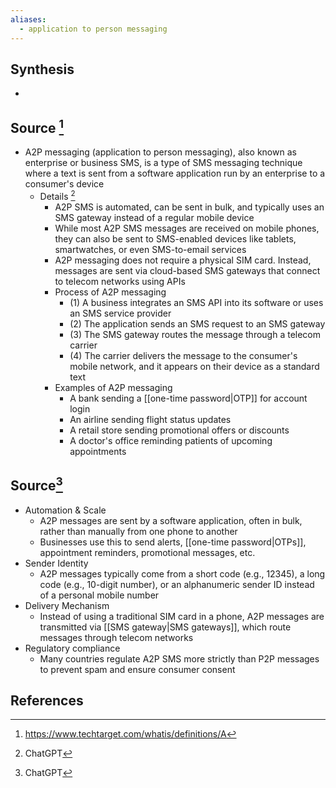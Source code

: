 ```yaml
---
aliases:
  - application to person messaging
---
```

## Synthesis
- 
## Source [^1]
- A2P messaging (application to person messaging), also known as enterprise or business SMS, is a type of SMS messaging technique where a text is sent from a software application run by an enterprise to a consumer's device
	- Details [^2]
		- A2P SMS is automated, can be sent in bulk, and typically uses an SMS gateway instead of a regular mobile device
		- While most A2P SMS messages are received on mobile phones, they can also be sent to SMS-enabled devices like tablets, smartwatches, or even SMS-to-email services
		- A2P messaging does not require a physical SIM card. Instead, messages are sent via cloud-based SMS gateways that connect to telecom networks using APIs
		- Process of A2P messaging
			- (1) A business integrates an SMS API into its software or uses an SMS service provider
			- (2) The application sends an SMS request to an SMS gateway
			- (3) The SMS gateway routes the message through a telecom carrier
			- (4) The carrier delivers the message to the consumer's mobile network, and it appears on their device as a standard text
		- Examples of A2P messaging
			- A bank sending a [[one-time password|OTP]] for account login
			- An airline sending flight status updates
			- A retail store sending promotional offers or discounts
			- A doctor's office reminding patients of upcoming appointments

## Source[^2] 
- Automation & Scale
	- A2P messages are sent by a software application, often in bulk, rather than manually from one phone to another
	- Businesses use this to send alerts, [[one-time password|OTPs]], appointment reminders, promotional messages, etc.
- Sender Identity
	- A2P messages typically come from a short code (e.g., 12345), a long code (e.g., 10-digit number), or an alphanumeric sender ID instead of a personal mobile number
- Delivery Mechanism
	- Instead of using a traditional SIM card in a phone, A2P messages are transmitted via [[SMS gateway|SMS gateways]], which route messages through telecom networks
- Regulatory compliance
	- Many countries regulate A2P SMS more strictly than P2P messages to prevent spam and ensure consumer consent
## References

[^1]: https://www.techtarget.com/whatis/definitions/A
[^2]: ChatGPT
